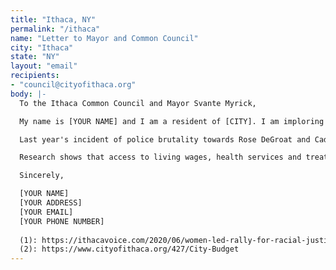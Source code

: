 ```yaml
---
title: "Ithaca, NY"
permalink: "/ithaca"
name: "Letter to Mayor and Common Council"
city: "Ithaca"
state: "NY"
layout: "email"
recipients:
- "council@cityofithaca.org"
body: |-
  To the Ithaca Common Council and Mayor Svante Myrick,

  My name is [YOUR NAME] and I am a resident of [CITY]. I am imploring you to meaningfully restrict the Ithaca Police Department’s $12.78 million budget immediately. These funds would be better allocated towards services proven to more effectively promote a safe and equitable community, such as community mental health services, substance abuse treatment services, education, affordable housing programs, and more.

  Last year's incident of police brutality towards Rose DeGroat and Cadji Ferguson on the Commons highlighted some of the issues with the IPD. In a recent statement to the Ithaca Voice (1), Mayor Myrick said he has "spent the last 9 years locked in a battle over the size and purpose of the Ithaca Police Department" and expressed a desire to divert funds towards services like those listed above. However, the final budgets for the city of Ithaca from 2012 to 2020 show that the Police Department budget has increased from $11.4 millon to $12.78 million (2) and, moreover, the Mayor's proposed budgets have closely matched these figures. With recent public support for defunding the police, the time is right for Ithaca to reduce the budget of the IPD.

  Research shows that access to living wages, health services and treatment, educational opportunity, and stable housing are far more successful at promoting community safety than policing and prisons. Police “reform” is not enough. As such, I demand a meaningful reallocation of police department funds towards education, healthcare, and social programs.

  Sincerely,

  [YOUR NAME]
  [YOUR ADDRESS]
  [YOUR EMAIL]
  [YOUR PHONE NUMBER]
  
  (1): https://ithacavoice.com/2020/06/women-led-rally-for-racial-justice-draws-c  rowd-to-downtown-ithaca-as-protests-continue/
  (2): https://www.cityofithaca.org/427/City-Budget
---
```


